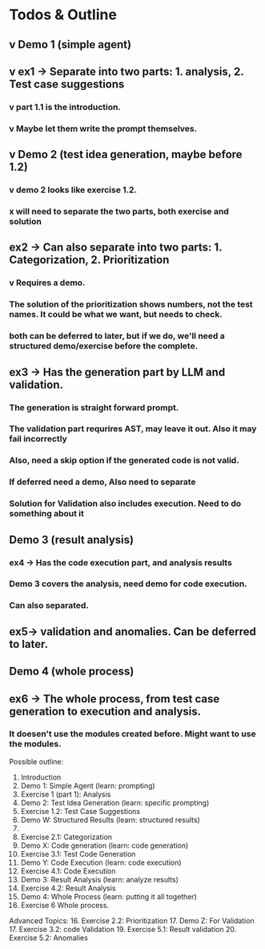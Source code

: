 # Todos & Outline

## v Demo 1 (simple agent)
## v ex1 -> Separate into two parts: 1. analysis, 2. Test case suggestions
### v part 1.1 is the introduction.
### v Maybe let them write the prompt themselves.
## v Demo 2 (test idea generation, maybe before 1.2)
### v demo 2 looks like exercise 1.2.
### x will need to separate the two parts, both exercise and solution

## ex2 -> Can also separate into two parts: 1. Categorization, 2. Prioritization
### v Requires a demo.
### The solution of the prioritization shows numbers, not the test names. It could be what we want, but needs to check.
### both can be deferred to later, but if we do, we'll need a structured demo/exercise before the complete.

## ex3 -> Has the generation part by LLM and validation.
### The generation is straight forward prompt.
### The validation part requrires AST, may leave it out. Also it may fail incorrectly
### Also, need a skip option if the generated code is not valid.
### If deferred need a demo, Also need to separate 
### Solution for Validation also includes execution.  Need to do something about it

## Demo 3 (result analysis)
### ex4 -> Has the code execution part, and analysis results
### Demo 3 covers the analysis, need demo for code execution.
### Can also separated.

## ex5-> validation and anomalies. Can be deferred to later.

## Demo 4 (whole process)
## ex6 -> The whole process, from test case generation to execution and analysis.
### It doesen't use the modules created before. Might want to use the modules.

Possible outline:
1. Introduction
2. Demo 1: Simple Agent (learn: prompting)
3. Exercise 1 (part 1): Analysis
4. Demo 2: Test Idea Generation (learn: specific prompting)
5. Exercise 1.2: Test Case Suggestions
6. Demo W: Structured Results (learn: structured results)
7. 
8. Exercise 2.1: Categorization
8. Demo X: Code generation (learn: code generation)
9. Exercise 3.1: Test Code Generation
10. Demo Y: Code Execution (learn: code execution)
11. Exercise 4.1: Code Execution
12. Demo 3: Result Analysis (learn: analyze results)
13. Exercise 4.2: Result Analysis
14. Demo 4: Whole Process (learn: putting it all together)
15. Exercise 6 Whole process.

Advanced Topics:
16. Exercise 2.2: Prioritization
17. Demo Z: For Validation
17. Exercise 3.2: code Validation
19. Exercise 5.1: Result validation
20. Exercise 5.2: Anomalies